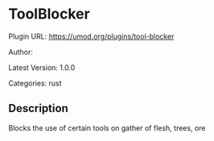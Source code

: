 # ToolBlocker

Plugin URL: https://umod.org/plugins/tool-blocker

Author: 

Latest Version: 1.0.0

Categories: rust

## Description

Blocks the use of certain tools on gather of flesh, trees, ore
